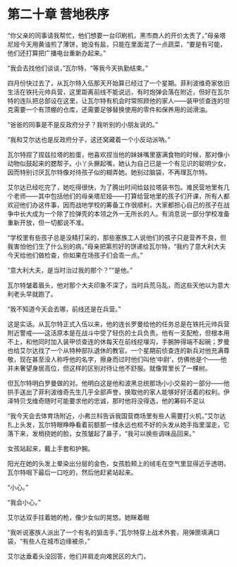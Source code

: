 # 第二十章 营地秩序



“你父亲的同事请我帮忙，他们想要一台印刷机，黑市商人的开价太贵了，”母亲塔尼娅今天用黄油煎了薄饼，她没有盐，只能在里面混了一点蔬菜，“要是有可能，他们还打算把广播电台重新办起来。”

“我会去找他们谈谈，”瓦尔特，“等我今天执勤结束。”

四月份快过去了，从瓦尔特入伍那天开始算已经过了一个星期。菲利波维奇家依旧生活在铁托元帅兵营，这里距离前线不能说远，有时炮弹会落在附近，但好在瓦尔特的连队把总部设在这里，让瓦尔特有机会时常照顾他的家人——装甲侦查连的坦克需要一个有顶棚的仓库，还需要足够替换使用的零件和保养用的润滑油。

“爸爸的同事是不是反政府分子？我听别的小朋友说的。”

“我和艾尔达也是反政府分子，这还窝藏着一个小反动派呐。”

瓦尔特捏了捏兹拉塔的脸蛋，他喜欢捏当他的妹妹嘴里塞满食物的时候，那对像小动物似鼓起来的腮帮子。小丫头撅起嘴，她认为自己已是一个有见识的聪明少女，因而特别讨厌瓦尔特像对待孩子似的糊弄她。她别过脑袋，不再理瓦尔特。

艾尔达已经吃完了，她吃得很快，为了腾出时间给兹拉塔装书包。难民营地里有几个老师——其中包括他们的母亲塔尼娅——打算给营地里的孩子们开课，所有人都欢迎他们办这件事，因而战地学校的筹备工作很顺利，大家都担心自己的孩子在战争中长大成为一个除了捡弹壳的本领之外一无所长的人。有消息说一部分学校准备重新开放，但一切都说不准。

“学校里有些孩子总是没精打采的，那些塞族工人说他们的孩子只是营养不良，但我害怕他们生了什么别的病，”母亲把第煎好的饼递给瓦尔特，“我约了意大利大夫今天给他们做检查，你如果在场孩子们会乖一点。”

“意大利大夫，是当时治过我的那个？”“是他。”

瓦尔特皱着眉头，他对那个大夫印象不深了，当时兵荒马乱，而这些天他以为意大利老头早就跑了。

“我不知道今天会去哪，前线还是在兵营。”

这是实话。从瓦尔特正式入伍以来，他的连长罗曼给他的任务总是在铁托元帅兵营附近警戒——这活原本是在战斗中受了轻伤的士兵负责。他有一支配枪，但根本用不上，和他同时加入装甲侦查连的休每天在前线挖壕沟，手腕肿得端不起碗；罗曼也给艾尔达找了一个从特种部队退休的教官。一个星期前侦查连的新兵对他充满尊敬，现在甚至没人称呼他的名字，擦身而过时他们叫他‘中尉’，仿佛他是个——他并未奢望身居高位，但这样的区别对待让他不舒服。就像胃里长了一棵树。

但瓦尔特明白罗曼做的对。他明白这是他和波黑总统那场小小交易的一部分——他拱手送出了菲利波维奇先生几乎全部声誉，换取他的家人能够好好活着的权利。伊泽特贝戈维奇随时可能要求他的忠诚，那时他将没得选，他的筹码不足以

“我今天会去体育场附近，小弗兰科告诉我国营商场里有些人需要打火机，”艾尔达扎上头发，瓦尔特眼睁睁看着前额那一缕永远也梳不好的头发从她手指里溜走，它落下来，发梢挠她的脸，女孩皱起了鼻子，“我可以换些调味品回来。”

女孩站起来，戴上手套和护腕。

阳光在她的头发上晕染出分层的金色，女孩脸颊上的绒毛在空气里显得近乎透明，瓦尔特咽下最后一口吃的，然后他赶紧站起来。

“小心。”

“我会小心。”

艾尔达双手拄着她的枪，像少女似的晃悠。她眯着眼

“我听说塞族人派出了一个有名的狙击手，”瓦尔特穿上战术外套，用弹匣填满口袋，“有些人在城市边缘被杀，”

艾尔达垂着头没回答，他们并肩走向难民区的大门，







